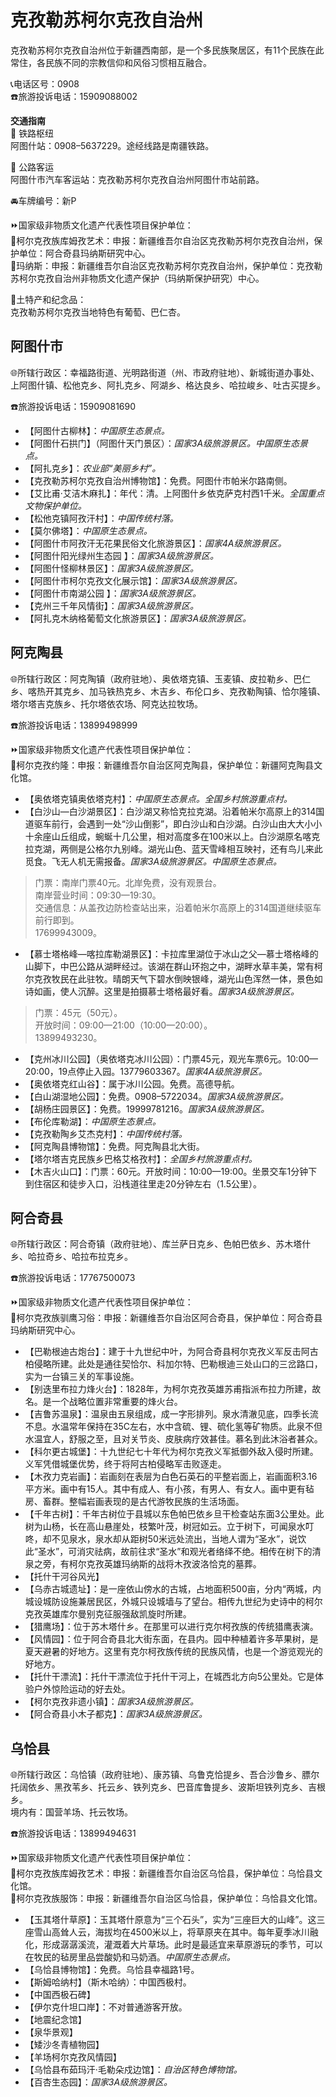 # 克孜勒苏柯尔克孜自治州  
克孜勒苏柯尔克孜自治州位于新疆西南部，是一个多民族聚居区，有11个民族在此常住，各民族不同的宗教信仰和风俗习惯相互融合。  

📞电话区号：0908  
☎️旅游投诉电话：15909088002  

**交通指南**  
🚄 铁路枢纽  
阿图什站：0908–5637229。途经线路是南疆铁路。  

🚌 公路客运  
阿图什市汽车客运站：克孜勒苏柯尔克孜自治州阿图什市站前路。  

🚘车牌编号：新P  

⏩国家级非物质文化遗产代表性项目保护单位：  
🔸柯尔克孜族库姆孜艺术：申报：新疆维吾尔自治区克孜勒苏柯尔克孜自治州，保护单位：阿合奇县玛纳斯研究中心。  
🔸玛纳斯：申报：新疆维吾尔自治区克孜勒苏柯尔克孜自治州，保护单位：克孜勒苏柯尔克孜自治州非物质文化遗产保护（玛纳斯保护研究）中心。  

🧊土特产和纪念品：  
克孜勒苏柯尔克孜当地特色有葡萄、巴仁杏。  

## 阿图什市  
🌐所辖行政区：幸福路街道、光明路街道（州、市政府驻地）、新城街道办事处、上阿图什镇、松他克乡、阿扎克乡、阿湖乡、格达良乡、哈拉峻乡、吐古买提乡。  

☎️旅游投诉电话：15909081690  

* 【阿图什古柳林】：*中国原生态景点。*  
* 【阿图什石拱门】（阿图什天门景区）：*国家3A级旅游景区。中国原生态景点。*  
* 【阿扎克乡】：*农业部“美丽乡村”。*  
* 【克孜勒苏柯尔克孜自治州博物馆】：免费。阿图什市帕米尔路南侧。  
* 【艾比甫·艾洁木麻扎】：年代：清。上阿图什乡依克萨克村西1千米。*全国重点文物保护单位。*  
* 【松他克镇阿孜汗村】：*中国传统村落。*  
* 【莫尔佛塔】：*中国原生态景点。*  
* 【阿图什市阿孜汗无花果民俗文化旅游景区】：*国家4A级旅游景区。*  
* 【阿图什阳光绿州生态园 】：*国家3A级旅游景区。*  
* 【阿图什怪柳林景区】：*国家3A级旅游景区。*  
* 【阿图什市柯尔克孜文化展示馆】：*国家3A级旅游景区。*  
* 【阿图什市南湖公园 】：*国家3A级旅游景区。*  
* 【克州三千年风情街】：*国家3A级旅游景区。*  
* 【阿扎克木纳格葡萄文化旅游景区】：*国家3A级旅游景区。*  

## 阿克陶县  
🌐所辖行政区：阿克陶镇（政府驻地）、奥依塔克镇、玉麦镇、皮拉勒乡、巴仁乡、喀热开其克乡、加马铁热克乡、木吉乡、布伦口乡、克孜勒陶镇、恰尔隆镇、塔尔塔吉克族乡、托尔塔依农场、阿克达拉牧场。  

☎️旅游投诉电话：13899498999  

⏩国家级非物质文化遗产代表性项目保护单位：  
🔸柯尔克孜约隆：申报：新疆维吾尔自治区阿克陶县，保护单位：新疆阿克陶县文化馆。  

* 【奥依塔克镇奥依塔克村】：*中国原生态景点。全国乡村旅游重点村。*  
* 【白沙山—白沙湖景区】：白沙湖又称恰克拉克湖。沿着帕米尔高原上的314国道驱车前行，会遇到一处“沙山倒影”，即白沙山和白沙湖。白沙山由大大小小十余座山丘组成，蜿蜒十几公里，相对高度多在100米以上。白沙湖原名喀克拉克湖，两侧是公格尔九别峰。湖光山色、蓝天雪峰相互映衬，还有鸟儿来此觅食。飞无人机无需报备。*国家3A级旅游景区。中国原生态景点。*  
> 门票：南岸门票40元。北岸免费，没有观景台。  
> 南岸营业时间：09:30—19:30。  
> 交通信息：从盖孜边防检查站出来，沿着帕米尔高原上的314国道继续驱车前行即到。  
>17699943009。  
* 【慕士塔格峰—喀拉库勒湖景区】：卡拉库里湖位于冰山之父—慕士塔格峰的山脚下，中巴公路从湖畔经过。该湖在群山环抱之中，湖畔水草丰美，常有柯尔克孜牧民在此驻牧。晴朗天气下碧水倒映银峰，湖光山色浑然一体，景色如诗如画，使人沉醉。这里是拍摄慕士塔格最好看。*国家3A级旅游景区。*  
> 门票：45元（50元）。  
> 开放时间：09:00—21:00（10:00—20:00）。  
>13899493230。  
* 【克州冰川公园】（奥依塔克冰川公园）：门票45元，观光车票6元。10:00—20:00，19点停止入园。13779603367。*国家4A级旅游景区。*  
* 【奥依塔克红山谷】：属于冰川公园。免费。高德导航。  
* 【白山湖湿地公园】：免费。0908–5722034。*国家3A级旅游景区。*  
* 【胡杨庄园景区】：免费。19999781216。*国家3A级旅游景区。*  
* 【布伦库勒湖】：*中国原生态景点。*  
* 【克孜勒陶乡艾杰克村】：*中国传统村落。*  
* 【阿克陶县博物馆】：免费。阿克陶县北大街。  
* 【塔尔塔吉克民族乡巴格艾格孜村】：*全国乡村旅游重点村。*  
* 【木吉火山口】：门票：60元。开放时间：10:00—19:00。坐景交车1分钟下到住宿区和徒步入口，沿栈道往里走20分钟左右（1.5公里）。  

## 阿合奇县  
🌐所辖行政区：阿合奇镇（政府驻地）、库兰萨日克乡、色帕巴依乡、苏木塔什乡、哈拉奇乡、哈拉布拉克乡。  

☎️旅游投诉电话：17767500073  

⏩国家级非物质文化遗产代表性项目保护单位：  
🔸柯尔克孜族驯鹰习俗：申报：新疆维吾尔自治区阿合奇县，保护单位：阿合奇县玛纳斯研究中心。  

* 【巴勒根迪古炮台】：建于十九世纪中叶，为阿合奇县柯尔克孜义军反击阿古柏侵略所建。此处是通往契恰尔、科加尔特、巴勒根迪三处山口的三岔路口，实为一台镇三关的军事设施。  
* 【别迭里布拉力烽火台】：1828年，为柯尔克孜英雄苏甫指派布拉力所建，故名。是一个战略位置非常重要的烽火台。  
* 【吉鲁苏温泉】：温泉由五泉组成，成一字形排列。泉水清澈见底，四季长流不息。水温常年保持在35C左右，水中含硫、锂、硫化氢等矿物质。此泉不但水温宜人，舒服之至，且对关节炎、皮肤病疗效甚佳。慕名到此沐浴者甚众。  
* 【科尔更古城堡】：十九世纪七十年代为柯尔克孜义军抵御外敌入侵时所建。义军凭借城堡优势，终于将阿古柏侵略军击败逐走。  
* 【木孜力克岩画】：岩画刻在表层为白色石英石的平整岩面上，岩画面积3.16平方米。画中有15人。其中有成人、有小孩，有男人、有女人。画中更有毡房、畜群。整幅岩画表现的是古代游牧民族的生活场面。  
* 【千年古树】：千年古树位于县城以东色帕巴依乡旦干检查站东面3公里处。此树为山杨，长在高山悬崖处，枝繁叶茂，树冠如云。立于树下，可闻泉水叮咚，却不见泉水，泉水却从距树50米远处流出，当地人谓为“圣水”，说饮此“圣水”，可消灾祛病，故前往求“圣水”和观光者络绎不绝。相传在树下的清泉之旁，有柯尔克孜英雄玛纳斯的战将木孜波洛恰克的墓葬。  
* 【托什干河谷风光】  
* 【乌赤古城遗址】：是一座依山傍水的古城，占地面积500亩，分内“两城，内城设城防设施兼居民区，外城只设城墙与了望台。相传九世纪为史诗中的柯尔克孜英雄库尔曼别克征服强敌凯旋时所建。  
* 【猎鹰场】：位于苏木塔什乡。在那里可以进行克尔柯孜族的传统猎鹰表演。  
* 【风情园】：位于阿合奇县北大街东面，在县内。园中种植着许多苹果树，是夏天避暑的好地方。这里有克尔柯孜族传统的民族风情，也是一个游览观光的好地方。  
* 【托什干漂流】：托什干漂流位于托什干河上，在城西北方向5公里处。它是体验户外惊险运动的好去处。  
* 【柯尔克孜非遗小镇】：*国家3A级旅游景区。*  
* 【阿合奇县小木子都克】：*国家3A级旅游景区。*  

## 乌恰县  
🌐所辖行政区：乌恰镇（政府驻地）、康苏镇、乌鲁克恰提乡、吾合沙鲁乡、膘尔托阔依乡、黑孜苇乡、托云乡、铁列克乡、巴音库鲁提乡、波斯坦铁列克乡、吉根乡。  
境内有：国营羊场、托云牧场。  

☎️旅游投诉电话：13899494631  

⏩国家级非物质文化遗产代表性项目保护单位：  
🔸柯尔克孜族库姆孜艺术：申报：新疆维吾尔自治区乌恰县，保护单位：乌恰县文化馆。  
🔸柯尔克孜族服饰：申报：新疆维吾尔自治区乌恰县，保护单位：乌恰县文化馆。  

* 【玉其塔什草原】：玉其塔什原意为“三个石头”，实为“三座巨大的山峰”。这三座雪山高耸人云，海拔均在4500米以上，将草原夹在其中。每年夏季冰川融化，形成潺潺溪流，灌溉着大片草场。此时是最适宜来草原游玩的季节，可以在牧民的毡房里品尝酸奶和马奶酒。*中国原生态景点。*  
* 【乌恰县博物馆】：免费。乌恰县幸福路1号。  
* 【斯姆哈纳村】（斯木哈纳）：中国西极村。  
* 【中国西极石碑】  
* 【伊尔克什坦口岸】：不对普通游客开放。  
* 【地震纪念馆】  
* 【泉华景观】  
* 【矮沙冬青植物园】  
* 【羊场柯尔克孜风情园】  
* 【乌恰县布茹玛汗·毛勒朵戍边馆】：*自治区特色博物馆。*  
* 【百杏生态园】：*国家3A级旅游景区。*  
